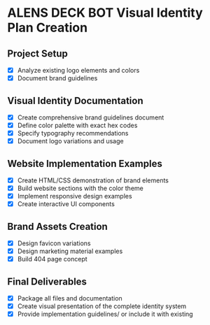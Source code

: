 # ALENS DECK BOT Visual Identity Plan Creation

## Project Setup
- [x] Analyze existing logo elements and colors
- [x] Document brand guidelines

## Visual Identity Documentation
- [x] Create comprehensive brand guidelines document
- [x] Define color palette with exact hex codes
- [x] Specify typography recommendations
- [x] Document logo variations and usage

## Website Implementation Examples
- [x] Create HTML/CSS demonstration of brand elements
- [x] Build website sections with the color theme
- [x] Implement responsive design examples
- [x] Create interactive UI components

## Brand Assets Creation
- [x] Design favicon variations
- [x] Design marketing material examples
- [x] Build 404 page concept

## Final Deliverables
- [x] Package all files and documentation
- [x] Create visual presentation of the complete identity system
- [x] Provide implementation guidelines/ or include it with existing